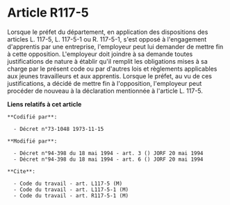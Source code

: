 # Article R117-5

Lorsque le préfet du département, en application des dispositions des articles L. 117-5, L. 117-5-1 ou R. 117-5-1, s'est
opposé à l'engagement d'apprentis par une entreprise, l'employeur peut lui demander de mettre fin à cette opposition.
L'employeur doit joindre à sa demande toutes justifications de nature à établir qu'il remplit les obligations mises à sa
charge par le présent code ou par d'autres lois et règlements applicables aux jeunes travailleurs et aux apprentis. Lorsque
le préfet, au vu de ces justifications, a décidé de mettre fin à l'opposition, l'employeur peut procéder de nouveau à la
déclaration mentionnée à l'article L. 117-5.

**Liens relatifs à cet article**

	**Codifié par**:

	  - Décret n°73-1048 1973-11-15

	**Modifié par**:

	  - Décret n°94-398 du 18 mai 1994 - art. 3 () JORF 20 mai 1994
	  - Décret n°94-398 du 18 mai 1994 - art. 6 () JORF 20 mai 1994

	**Cite**:

	  - Code du travail - art. L117-5 (M)
	  - Code du travail - art. L117-5-1 (M)
	  - Code du travail - art. R117-5-1 (M)
